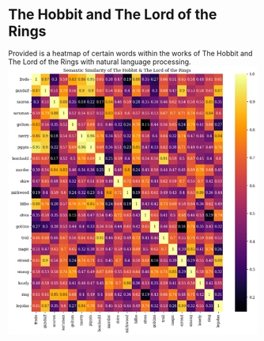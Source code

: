 # The Hobbit and The Lord of the Rings
Provided is a heatmap of certain words within the works of The Hobbit and The Lord of the Rings with natural language processing.
![](lotr_th.png)
